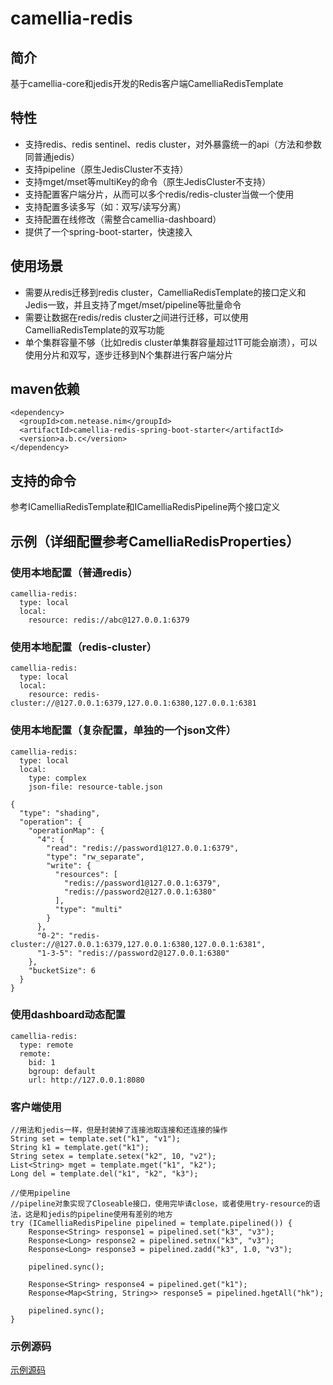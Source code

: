 
# camellia-redis 
## 简介
基于camellia-core和jedis开发的Redis客户端CamelliaRedisTemplate  

## 特性
* 支持redis、redis sentinel、redis cluster，对外暴露统一的api（方法和参数同普通jedis）
* 支持pipeline（原生JedisCluster不支持）
* 支持mget/mset等multiKey的命令（原生JedisCluster不支持）    
* 支持配置客户端分片，从而可以多个redis/redis-cluster当做一个使用
* 支持配置多读多写（如：双写/读写分离）
* 支持配置在线修改（需整合camellia-dashboard）
* 提供了一个spring-boot-starter，快速接入

## 使用场景
* 需要从redis迁移到redis cluster，CamelliaRedisTemplate的接口定义和Jedis一致，并且支持了mget/mset/pipeline等批量命令    
* 需要让数据在redis/redis cluster之间进行迁移，可以使用CamelliaRedisTemplate的双写功能    
* 单个集群容量不够（比如redis cluster单集群容量超过1T可能会崩溃），可以使用分片和双写，逐步迁移到N个集群进行客户端分片  

## maven依赖
```
<dependency>
  <groupId>com.netease.nim</groupId>
  <artifactId>camellia-redis-spring-boot-starter</artifactId>
  <version>a.b.c</version>
</dependency>
```

## 支持的命令
参考ICamelliaRedisTemplate和ICamelliaRedisPipeline两个接口定义

## 示例（详细配置参考CamelliaRedisProperties）

### 使用本地配置（普通redis）
```
camellia-redis:
  type: local
  local:
    resource: redis://abc@127.0.0.1:6379
```
### 使用本地配置（redis-cluster）
```
camellia-redis:
  type: local
  local:
    resource: redis-cluster://@127.0.0.1:6379,127.0.0.1:6380,127.0.0.1:6381
```
### 使用本地配置（复杂配置，单独的一个json文件）  
```
camellia-redis:
  type: local
  local:
    type: complex
    json-file: resource-table.json
```
```
{
  "type": "shading",
  "operation": {
    "operationMap": {
      "4": {
        "read": "redis://password1@127.0.0.1:6379",
        "type": "rw_separate",
        "write": {
          "resources": [
            "redis://password1@127.0.0.1:6379",
            "redis://password2@127.0.0.1:6380"
          ],
          "type": "multi"
        }
      },
      "0-2": "redis-cluster://@127.0.0.1:6379,127.0.0.1:6380,127.0.0.1:6381",
      "1-3-5": "redis://password2@127.0.0.1:6380"
    },
    "bucketSize": 6
  }
}
```
### 使用dashboard动态配置
```
camellia-redis:
  type: remote
  remote:
    bid: 1
    bgroup: default
    url: http://127.0.0.1:8080
```

### 客户端使用
```
//用法和jedis一样，但是封装掉了连接池取连接和还连接的操作
String set = template.set("k1", "v1");
String k1 = template.get("k1");
String setex = template.setex("k2", 10, "v2");
List<String> mget = template.mget("k1", "k2");
Long del = template.del("k1", "k2", "k3");

//使用pipeline
//pipeline对象实现了Closeable接口，使用完毕请close，或者使用try-resource的语法，这是和jedis的pipeline使用有差别的地方
try (ICamelliaRedisPipeline pipelined = template.pipelined()) {
    Response<String> response1 = pipelined.set("k3", "v3");
    Response<Long> response2 = pipelined.setnx("k3", "v3");
    Response<Long> response3 = pipelined.zadd("k3", 1.0, "v3");

    pipelined.sync();

    Response<String> response4 = pipelined.get("k1");
    Response<Map<String, String>> response5 = pipelined.hgetAll("hk");

    pipelined.sync();
}
```
### 示例源码
[示例源码](/camellia-samples/camellia-redis-samples)